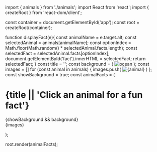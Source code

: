 import { animals } from './animals';
import React from 'react';
import { createRoot } from 'react-dom/client';

const container = document.getElementById('app');
const root = createRoot(container);

function displayFact(e){
  const animalName = e.target.alt;
  const selectedAnimal = animals[animalName];
  const optionIndex = Math.floor(Math.random() * selectedAnimal.facts.length);
  const selectedFact = selectedAnimal.facts[optionIndex];
  document.getElementById('fact').innerHTML = selectedFact;
  return selectedFact;
}
const title = '';
const background = (
  <img
    className = 'background'
    alt = 'ocean'
    src = '/images/ocean.jpg'
  />
);
const images = []
for (const animal in animals) {
  images.push(
    <img 
      key = {animal}
      className = 'animal'
      alt = {animal}
      src = {animals[animal].image}
      aria-label = {animal}
      role = 'button'
      onClick = {displayFact}
    /> 
  )
};
const showBackground = true;
const animalFacts = (
  <div>
    <h1>
      {title || 'Click an animal for a fun fact'}
    </h1>
    {showBackground && background}
    <div className = 'animals'>
      {images}
    </div>
    <p id='fact'></p>
  </div>
);

root.render(animalFacts);